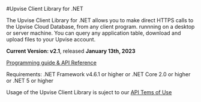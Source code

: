 #Upvise Client Library for .NET

The Upvise Client Library for .NET allows you to make direct HTTPS calls to the Upvise Cloud Database, from any client program. runnning on a desktop or server machine. You can query any application table, download and upload files to your Upvise account.

**Current Version: v2.1**, released **January 13th, 2023**

[Programming guide & API Reference](https://www.upvise.com/dev/guide/webservice.htm)

Requirements:
.NET Framework v4.6.1 or higher
or .NET Core 2.0 or higher
or .NET 5 or higher

Usage of the Upvise Client Library is suject to our [API Tems of Use](https://www.upvise.com/legal/apitermsofuse.htm)

